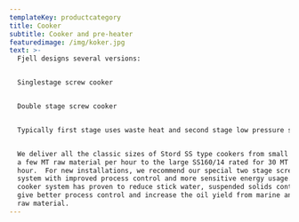 ```yaml
---
templateKey: productcategory
title: Cooker
subtitle: Cooker and pre-heater
featuredimage: /img/koker.jpg
text: >-
  Fjell designs several versions:


  Singlestage screw cooker


  Double stage screw cooker


  Typically first stage uses waste heat and second stage low pressure steam. 


  We deliver all the classic sizes of Stord SS type cookers from small units for
  a few MT raw material per hour to the large SS160/14 rated for 30 MT per
  hour.  For new installations, we recommend our special two stage screw cooker
  system with improved process control and more sensitive energy usage. This
  cooker system has proven to reduce stick water, suspended solids content, 
  give better process control and increase the oil yield from marine and animal
  raw material.
---
```



